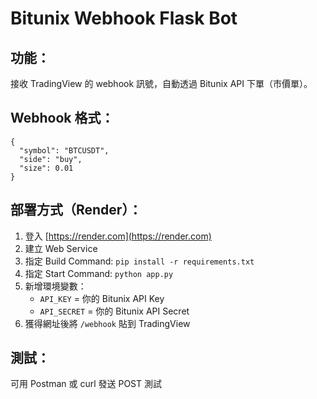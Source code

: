 
# Bitunix Webhook Flask Bot

## 功能：
接收 TradingView 的 webhook 訊號，自動透過 Bitunix API 下單（市價單）。

## Webhook 格式：
```
{
  "symbol": "BTCUSDT",
  "side": "buy",
  "size": 0.01
}
```

## 部署方式（Render）：
1. 登入 [https://render.com](https://render.com)
2. 建立 Web Service
3. 指定 Build Command: `pip install -r requirements.txt`
4. 指定 Start Command: `python app.py`
5. 新增環境變數：
   - `API_KEY` = 你的 Bitunix API Key
   - `API_SECRET` = 你的 Bitunix API Secret
6. 獲得網址後將 `/webhook` 貼到 TradingView

## 測試：
可用 Postman 或 curl 發送 POST 測試
